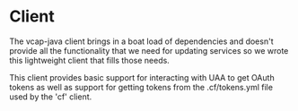 Client
===================

The vcap-java client brings in a boat load of dependencies and doesn't provide all the functionality that we need for
updating services so we wrote this lightweight client that fills those needs.

This client provides basic support for interacting with UAA to get OAuth tokens as well as support for getting tokens
from the .cf/tokens.yml file used by the 'cf' client.
